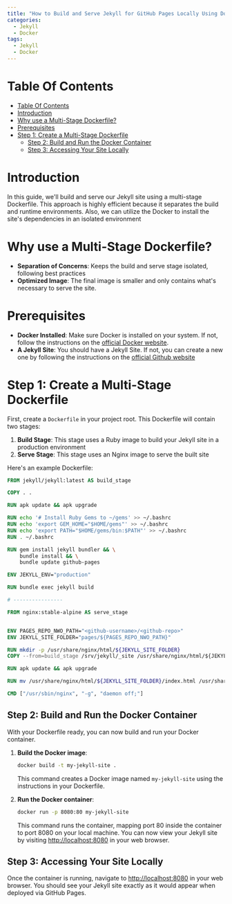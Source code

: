 ```yaml
---
title: "How to Build and Serve Jekyll for GitHub Pages Locally Using Docker with Multi-Stage Builds"
categories:
  - Jekyll
  - Docker
tags:
  - Jekyll
  - Docker
---
```


# Table Of Contents
- [Table Of Contents](#table-of-contents)
- [Introduction](#introduction)
- [Why use a Multi-Stage Dockerfile?](#why-use-a-multi-stage-dockerfile)
- [Prerequisites](#prerequisites)
- [Step 1: Create a Multi-Stage Dockerfile](#step-1-create-a-multi-stage-dockerfile)
  - [Step 2: Build and Run the Docker Container](#step-2-build-and-run-the-docker-container)
  - [Step 3: Accessing Your Site Locally](#step-3-accessing-your-site-locally)

# Introduction

In this guide, we'll build and serve our Jekyll site using a multi-stage Dockerfile. This approach is highly efficient because it separates the build and runtime environments. Also, we can utilize the Docker to install the site's dependencies in an isolated environment

# Why use a Multi-Stage Dockerfile?
- **Separation of Concerns**: Keeps the build and serve stage isolated, following best practices
- **Optimized Image**: The final image is smaller and only contains what's necessary to serve the site.

# Prerequisites
- **Docker Installed**: Make sure Docker is installed on your system. If not, follow the instructions on the [official Docker website](https://docs.docker.com/get-docker/).
- **A Jekyll Site**: You should have a Jekyll Site. If not, you can create a new one by following the instructions on the [official Github website](https://docs.github.com/en/pages/setting-up-a-github-pages-site-with-jekyll)


# Step 1: Create a Multi-Stage Dockerfile

First, create a `Dockerfile` in your project root. This Dockerfile will contain two stages:
1. **Build Stage**: This stage uses a Ruby image to build your Jekyll site in a production environment
2. **Serve Stage**: This stage uses an Nginx image to serve the built site

Here's an example Dockerfile:

```Dockerfile
FROM jekyll/jekyll:latest AS build_stage

COPY . .

RUN apk update && apk upgrade

RUN echo '# Install Ruby Gems to ~/gems' >> ~/.bashrc
RUN echo 'export GEM_HOME="$HOME/gems"' >> ~/.bashrc
RUN echo 'export PATH="$HOME/gems/bin:$PATH"' >> ~/.bashrc
RUN . ~/.bashrc

RUN gem install jekyll bundler && \
    bundle install && \
    bundle update github-pages

ENV JEKYLL_ENV="production"

RUN bundle exec jekyll build

# ----------------

FROM nginx:stable-alpine AS serve_stage


ENV PAGES_REPO_NWO_PATH="<github-username>/<github-repo>"
ENV JEKYLL_SITE_FOLDER="pages/${PAGES_REPO_NWO_PATH}"

RUN mkdir -p /usr/share/nginx/html/${JEKYLL_SITE_FOLDER}
COPY --from=build_stage /srv/jekyll/_site /usr/share/nginx/html/${JEKYLL_SITE_FOLDER}

RUN apk update && apk upgrade

RUN mv /usr/share/nginx/html/${JEKYLL_SITE_FOLDER}/index.html /usr/share/nginx/html

CMD ["/usr/sbin/nginx", "-g", "daemon off;"]
```

## Step 2: Build and Run the Docker Container

With your Dockerfile ready, you can now build and run your Docker container.

1. **Build the Docker image**:

   ```bash
   docker build -t my-jekyll-site .
   ```

   This command creates a Docker image named `my-jekyll-site` using the instructions in your Dockerfile.

2. **Run the Docker container**:

   ```bash
   docker run -p 8080:80 my-jekyll-site
   ```

   This command runs the container, mapping port 80 inside the container to port 8080 on your local machine. You can now view your Jekyll site by visiting [http://localhost:8080](http://localhost:8080) in your web browser.

## Step 3: Accessing Your Site Locally

Once the container is running, navigate to [http://localhost:8080](http://localhost:8080) in your web browser. You should see your Jekyll site exactly as it would appear when deployed via GitHub Pages.